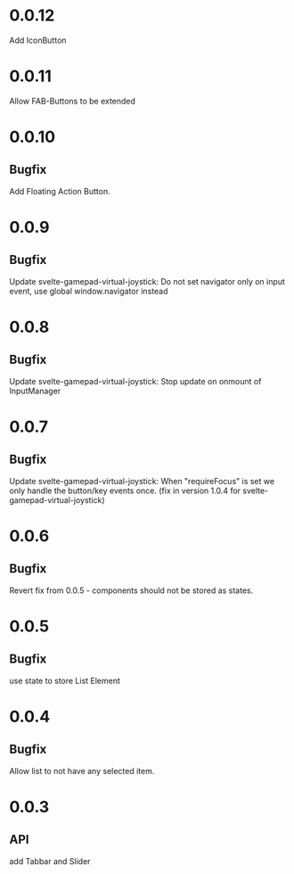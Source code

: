 # 0.0.12
Add IconButton

# 0.0.11
Allow FAB-Buttons to be extended

# 0.0.10
## Bugfix 
Add Floating Action Button.

# 0.0.9
## Bugfix 
Update svelte-gamepad-virtual-joystick: Do not set navigator only on input event, use global window.navigator instead

# 0.0.8
## Bugfix 
Update svelte-gamepad-virtual-joystick: Stop update on onmount of InputManager

# 0.0.7
## Bugfix 
Update svelte-gamepad-virtual-joystick: When "requireFocus" is set we only handle the button/key events once. (fix in version 1.0.4 for svelte-gamepad-virtual-joystick)

# 0.0.6
## Bugfix 
Revert fix from 0.0.5 - components should not be stored as states.

# 0.0.5
## Bugfix 
use state to store List Element

# 0.0.4
## Bugfix
Allow list to not have any selected item.

# 0.0.3
## API
add Tabbar and Slider